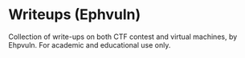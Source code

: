 # Writeups (Ephvuln)
Collection of write-ups on both CTF contest and virtual machines, by Ehpvuln.
For academic and educational use only.